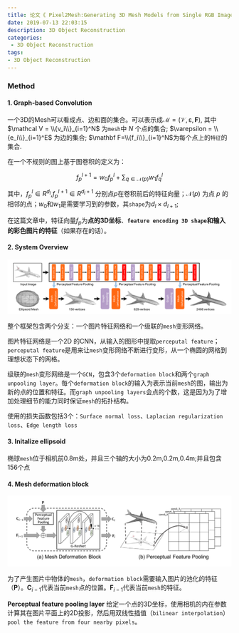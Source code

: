 ```yaml
---
title: 论文《 Pixel2Mesh:Generating 3D Mesh Models from Single RGB Images》
date: 2019-07-13 22:03:15
description: 3D Object Reconstruction
categories:
 - 3D Object Reconstruction
tags: 
- 3D Object Reconstruction
---
```



### Method
#### 1. Graph-based Convolution


一个3D的Mesh可以看成点、边和面的集合。可以表示成$\mathcal M =(\mathcal V,\mathcal \varepsilon,\mathbf F)$,
其中 $\mathcal V = \\{v_i\\}_{i=1}^N$ 为`mesh`中 $N$ 个点的集合;
$\varepsilon = \\{e_i\\}_{i=1}^E$ 为边的集合;
$\mathbf F=\\{f_i\\}_{i=1}^N$为每个点上的`特征`的集合.

在一个不规则的图上基于图卷积的定义为：

$$f_p^{l+1} = w_0f_p^l + \sum_{q \in \mathcal N(p)}w_1f_q^l$$

其中，$f_p^l \in R^{d_l}$,$f^{l+1}_p \in R^{d_l+1}$ 分别点$p$在卷积前后的特征向量；$\mathcal N(p)$ 为点 $p$  的相邻的点；$w_0$和$w_1$是需要学习到的参数，其`shape`为$d_l \times d_{l+1}$;

在这篇文章中，特征向量$f_p$为**点的3D坐标**、**`feature encoding 3D shape`**和**输入的彩色图片的特征**（如果存在的话）。

#### 2. System Overview

![](thesis/pix2mesh-1.png)

整个框架包含两个分支：一个图片特征网络和一个级联的`mesh`变形网络。

图片特征网络是一个2D 的CNN，从输入的图形中提取`perceputal feature`；`perceputal feature`是用来让`mesh`变形网络不断进行变形，从一个椭圆的网格到理想状态下的网格。

级联的`mesh`变形网络是一个`GCN`，包含3个`deformation block`和两个`graph unpooling layer`。每个`deformation block`的输入为表示当前`mesh`的图，输出为新的点的位置和特征。而`graph unpooling layers`会点的个数，这是因为为了增加处理细节的能力同时保证`mesh`的拓扑结构。

使用的损失函数包括3个：`Surface normal loss`、`Laplacian regularization loss`、`Edge length loss`

#### 3. Initalize ellipsoid

椭球`mesh`位于相机前0.8m处，并且三个轴的大小为0.2m,0.2m,0.4m;并且包含156个点


#### 4. Mesh deformation block

![](thesis/pix2mesh-2.png)

为了产生图片中物体的`mesh`，`deformation block`需要输入图片的池化的特征（$\mathbf P$）。$\mathbf C_{i-1}$代表当前`mesh`点的位置。$\mathbf F_{i-1}$代表当前`mesh`的特征。

**Perceptual feature pooling layer**
给定一个点的3D坐标，使用相机的内在参数计算其在图片平面上的2D投影，然后用双线性插值（`bilinear interpolation`）`pool the feature from four nearby pixels`。
